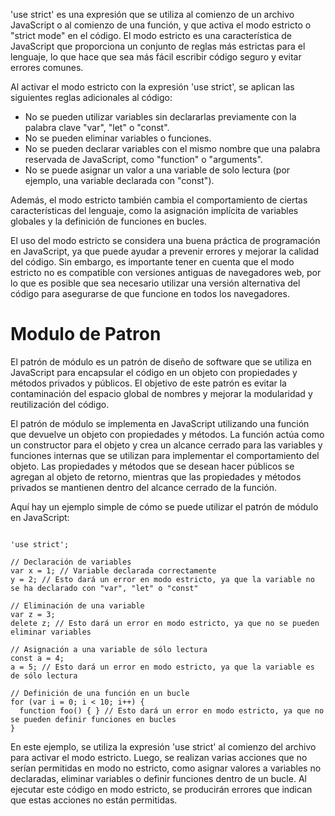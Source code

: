 
'use strict' es una expresión que se utiliza al comienzo de un archivo JavaScript o al comienzo de una función, y que activa el modo estricto o "strict mode" en el código. El modo estricto es una característica de JavaScript que proporciona un conjunto de reglas más estrictas para el lenguaje, lo que hace que sea más fácil escribir código seguro y evitar errores comunes.

Al activar el modo estricto con la expresión 'use strict', se aplican las siguientes reglas adicionales al código:

-   No se pueden utilizar variables sin declararlas previamente con la palabra clave "var", "let" o "const".
-   No se pueden eliminar variables o funciones.
-   No se pueden declarar variables con el mismo nombre que una palabra reservada de JavaScript, como "function" o "arguments".
-   No se puede asignar un valor a una variable de solo lectura (por ejemplo, una variable declarada con "const").

Además, el modo estricto también cambia el comportamiento de ciertas características del lenguaje, como la asignación implícita de variables globales y la definición de funciones en bucles.

El uso del modo estricto se considera una buena práctica de programación en JavaScript, ya que puede ayudar a prevenir errores y mejorar la calidad del código. Sin embargo, es importante tener en cuenta que el modo estricto no es compatible con versiones antiguas de navegadores web, por lo que es posible que sea necesario utilizar una versión alternativa del código para asegurarse de que funcione en todos los navegadores.

# Modulo de Patron

El patrón de módulo es un patrón de diseño de software que se utiliza en JavaScript para encapsular el código en un objeto con propiedades y métodos privados y públicos. El objetivo de este patrón es evitar la contaminación del espacio global de nombres y mejorar la modularidad y reutilización del código.

El patrón de módulo se implementa en JavaScript utilizando una función que devuelve un objeto con propiedades y métodos. La función actúa como un constructor para el objeto y crea un alcance cerrado para las variables y funciones internas que se utilizan para implementar el comportamiento del objeto. Las propiedades y métodos que se desean hacer públicos se agregan al objeto de retorno, mientras que las propiedades y métodos privados se mantienen dentro del alcance cerrado de la función.

Aquí hay un ejemplo simple de cómo se puede utilizar el patrón de módulo en JavaScript:

```ad-example
```
```
'use strict';

// Declaración de variables
var x = 1; // Variable declarada correctamente
y = 2; // Esto dará un error en modo estricto, ya que la variable no se ha declarado con "var", "let" o "const"

// Eliminación de una variable
var z = 3;
delete z; // Esto dará un error en modo estricto, ya que no se pueden eliminar variables

// Asignación a una variable de sólo lectura
const a = 4;
a = 5; // Esto dará un error en modo estricto, ya que la variable es de sólo lectura

// Definición de una función en un bucle
for (var i = 0; i < 10; i++) {
  function foo() { } // Esto dará un error en modo estricto, ya que no se pueden definir funciones en bucles
}
```

En este ejemplo, se utiliza la expresión 'use strict' al comienzo del archivo para activar el modo estricto. Luego, se realizan varias acciones que no serían permitidas en modo no estricto, como asignar valores a variables no declaradas, eliminar variables o definir funciones dentro de un bucle. Al ejecutar este código en modo estricto, se producirán errores que indican que estas acciones no están permitidas.